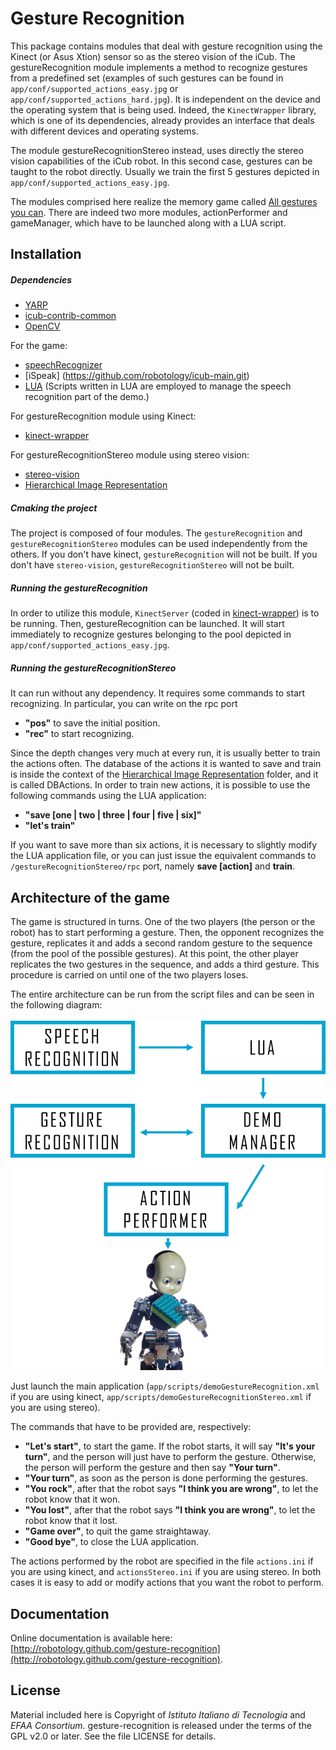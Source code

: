 Gesture Recognition
==================

This package contains modules that deal with gesture recognition using the Kinect (or Asus Xtion) sensor so as the stereo vision of the iCub. The gestureRecognition module implements a method to recognize gestures from a predefined set (examples of such gestures can be found in `app/conf/supported_actions_easy.jpg` or `app/conf/supported_actions_hard.jpg`). It is independent on the device and the operating system that is being used. Indeed, the `KinectWrapper` library, which is one of its dependencies, already provides an interface that deals with different devices and operating systems.

The module gestureRecognitionStereo instead, uses directly the stereo vision capabilities of the iCub robot. In this second case, gestures can be taught to the robot directly. Usually we train the first 5 gestures depicted in `app/conf/supported_actions_easy.jpg`.

The modules comprised here realize the memory game called [All gestures you can](https://www.youtube.com/watch?v=U_JLoe_fT3I&list=UUXBFWo4IQFkSJBfqdNrE1cA). There are indeed two more modules, actionPerformer and gameManager, which have to be launched along with a LUA script.

## Installation

##### Dependencies
- [YARP](https://github.com/robotology/yarp)
- [icub-contrib-common](https://github.com/robotology/icub-contrib-common)
- [OpenCV](http://opencv.org/downloads.html)

For the game:
- [speechRecognizer](https://github.com/robotology/speech)
- [iSpeak] (https://github.com/robotology/icub-main.git)
- [LUA](http://www.lua.org/download.html) (Scripts written in LUA are employed to manage the speech recognition part of the demo.)

For gestureRecognition module using Kinect:
- [kinect-wrapper](https://github.com/robotology/kinect-wrapper.git)

For gestureRecognitionStereo module using stereo vision:
- [stereo-vision](https://github.com/robotology/stereo-vision)
- [Hierarchical Image Representation](https://github.com/robotology/himrep)

##### Cmaking the project
The project is composed of four modules. The `gestureRecognition` and `gestureRecognitionStereo` modules can be used independently from the others. If you don't have kinect, `gestureRecognition` will not be built. If you don't have `stereo-vision`, `gestureRecognitionStereo` will not be built.

##### Running the gestureRecognition
In order to utilize this module, `KinectServer` (coded in [kinect-wrapper](https://github.com/robotology/kinect-wrapper.git)) is to be running. Then, gestureRecognition can be launched. It will start immediately to recognize gestures belonging to the pool depicted in `app/conf/supported_actions_easy.jpg`.

##### Running the gestureRecognitionStereo
It can run without any dependency. It requires some commands to start recognizing. In particular, you can write on the rpc port
- **"pos"** to save the initial position.
- **"rec"** to start recognizing.

Since the depth changes very much at every run, it is usually better to train the actions often. The database of the actions it is wanted to save and train is inside the context of the [Hierarchical Image Representation](https://github.com/robotology/himrep) folder, and it is called DBActions.
In order to train new actions, it is possible to use the following commands using the LUA application:

- **"save [one | two | three | four | five | six]"**
- **"let's train"**

If you want to save more than six actions, it is necessary to slightly modify the LUA application file, or you can just issue the equivalent commands to `/gestureRecognitionStereo/rpc` port, namely **save [action]** and **train**.

## Architecture of the game

The game is structured in turns. One of the two players (the person or the robot) has to start performing a gesture. Then, the opponent recognizes the gesture, replicates it and adds a second random gesture to the sequence (from the pool of the possible gestures). At this point, the other player replicates the two gestures in the sequence, and adds a third gesture. This procedure is carried on until one of the two players loses.

The entire architecture can be run from the script files and can be seen in the following diagram:

![Diagram of All Gestures You Can architecture](misc/architecture.png)

Just launch the main application (`app/scripts/demoGestureRecognition.xml` if you are using kinect, `app/scripts/demoGestureRecognitionStereo.xml` if you are using stereo).

The commands that have to be provided are, respectively:

- **"Let's start"**, to start the game. If the robot starts, it will say **"It's your turn"**, and the person will just have to perform the gesture. Otherwise, the person will perform the gesture and then say **"Your turn"**.
- **"Your turn"**, as soon as the person is done performing the gestures.
- **"You rock"**, after that the robot says **"I think you are wrong"**, to let the robot know that it won.
- **"You lost"**, after that the robot says **"I think you are wrong"**, to let the robot know that it lost.
- **"Game over"**, to quit the game straightaway.
- **"Good bye"**, to close the LUA application.

The actions performed by the robot are specified in the file `actions.ini` if you are using kinect, and `actionsStereo.ini` if you are using stereo. In both cases it is easy to add or modify actions that you want the robot to perform.

## Documentation

Online documentation is available here: [http://robotology.github.com/gesture-recognition](http://robotology.github.com/gesture-recognition).

## License

Material included here is Copyright of _Istituto Italiano di Tecnologia_ and _EFAA Consortium_. gesture-recognition is released under the terms of the GPL v2.0 or later. See the file LICENSE for details.
